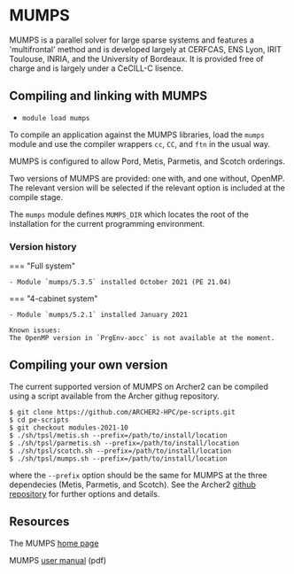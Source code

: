 # MUMPS

MUMPS is a parallel solver for large sparse systems and features
a 'multifrontal' method and is developed largely at CERFCAS,
ENS Lyon, IRIT Toulouse, INRIA, and the University of Bordeaux.
It is provided free of charge and is largely under a CeCILL-C
lisence.


## Compiling and linking with MUMPS

- `module load mumps`

To compile an application against the MUMPS libraries, load the `mumps`
module and use the compiler wrappers `cc`, `CC`, and `ftn` in the
usual way.

MUMPS is configured to allow Pord, Metis, Parmetis, and Scotch orderings.

Two versions of MUMPS are provided: one with, and one without, OpenMP.
The relevant version will be selected if the relevant option is
included at the compile stage.

The `mumps` module defines `MUMPS_DIR` which locates the root of the
installation for the current programming environment.


### Version history

=== "Full system"
    
    - Module `mumps/5.3.5` installed October 2021 (PE 21.04)
    
=== "4-cabinet system"
    
    - Module `mumps/5.2.1` installed January 2021
    
    Known issues:
    The OpenMP version in `PrgEnv-aocc` is not available at the moment.


## Compiling your own version

The current supported version of MUMPS on Archer2 can be compiled using
a script available from the Archer githug repository.
```
$ git clone https://github.com/ARCHER2-HPC/pe-scripts.git
$ cd pe-scripts
$ git checkout modules-2021-10
$ ./sh/tpsl/metis.sh --prefix=/path/to/install/location
$ ./sh/tpsl/parmetis.sh --prefix=/path/to/install/location
$ ./sh/tpsl/scotch.sh --prefix=/path/to/install/location
$ ./sh/tpsl/mumps.sh --prefix=/path/to/install/location
```
where the `--prefix` option should be the same for MUMPS at
the three dependecies (Metis, Parmetis, and Scotch). See the
Archer2 [github repository](https://github.com/ARCHER2-HPC/pe-scripts/tree/cse-develop)
for further options and details.


## Resources

The MUMPS [home page](http://mumps.enseeiht.fr)

MUMPS [user manual](http://mumps.enseeiht.fr/doc/userguide_5.4.1.pdf) (pdf)
